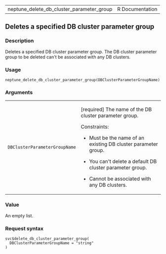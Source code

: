 <table style="width: 100%;">
<tbody>
<tr class="odd">
<td>neptune_delete_db_cluster_parameter_group</td>
<td style="text-align: right;">R Documentation</td>
</tr>
</tbody>
</table>

## Deletes a specified DB cluster parameter group

### Description

Deletes a specified DB cluster parameter group. The DB cluster parameter
group to be deleted can't be associated with any DB clusters.

### Usage

    neptune_delete_db_cluster_parameter_group(DBClusterParameterGroupName)

### Arguments

<table>
<colgroup>
<col style="width: 35%" />
<col style="width: 65%" />
</colgroup>
<tbody>
<tr class="odd">
<td><code
id="neptune_delete_db_cluster_parameter_group_:_DBClusterParameterGroupName">DBClusterParameterGroupName</code></td>
<td><p>[required] The name of the DB cluster parameter group.</p>
<p>Constraints:</p>
<ul>
<li><p>Must be the name of an existing DB cluster parameter
group.</p></li>
<li><p>You can't delete a default DB cluster parameter group.</p></li>
<li><p>Cannot be associated with any DB clusters.</p></li>
</ul></td>
</tr>
</tbody>
</table>

### Value

An empty list.

### Request syntax

    svc$delete_db_cluster_parameter_group(
      DBClusterParameterGroupName = "string"
    )

